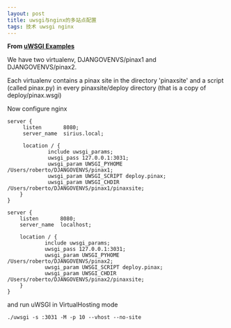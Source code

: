 ```yaml
---
layout: post
title: uwsgi与nginx的多站点配置
tags: 技术 uwsgi nginx
---
```

**From [uWSGI Examples](http://projects.unbit.it/uwsgi/wiki/Example)**

We have two virtualenv, DJANGOVENVS/pinax1 and DJANGOVENVS/pinax2.

Each virtualenv contains a pinax site in the directory 'pinaxsite' and a script (called pinax.py) in every pinaxsite/deploy directory (that is a copy of deploy/pinax.wsgi)

Now configure nginx

    server {
         listen       8080;
         server_name  sirius.local;

         location / {
                 include uwsgi_params;
                 uwsgi_pass 127.0.0.1:3031;
                 uwsgi_param UWSGI_PYHOME /Users/roberto/DJANGOVENVS/pinax1;
                 uwsgi_param UWSGI_SCRIPT deploy.pinax;
                 uwsgi_param UWSGI_CHDIR /Users/roberto/DJANGOVENVS/pinax1/pinaxsite;
        }
    }

    server {
        listen       8080;
        server_name  localhost;

        location / {
                include uwsgi_params;
                uwsgi_pass 127.0.0.1:3031;
                uwsgi_param UWSGI_PYHOME /Users/roberto/DJANGOVENVS/pinax2;
                uwsgi_param UWSGI_SCRIPT deploy.pinax;
                uwsgi_param UWSGI_CHDIR /Users/roberto/DJANGOVENVS/pinax2/pinaxsite;
        }
    }


and run uWSGI in VirtualHosting mode

    ./uwsgi -s :3031 -M -p 10 --vhost --no-site
